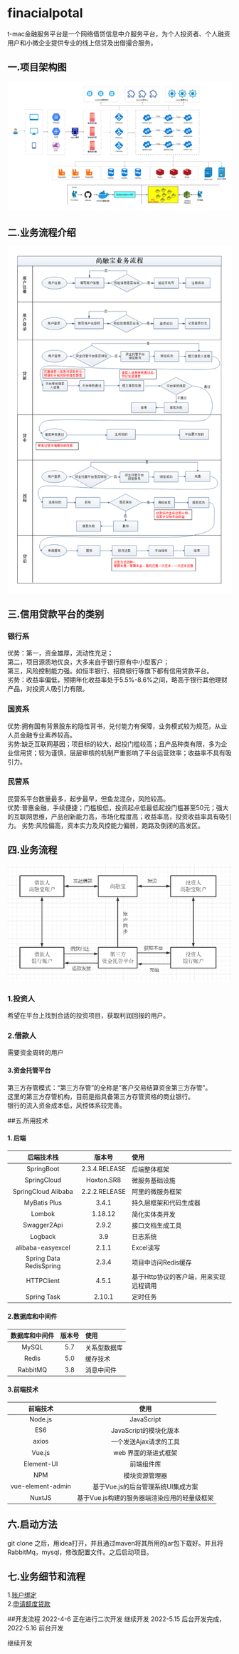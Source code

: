 # finacialpotal
t-mac金融服务平台是一个网络借贷信息中介服务平台，为个人投资者、个人融资用户和小微企业提供专业的线上信贷及出借撮合服务。  
## 一.项目架构图  
![image](img/jiagou.png)  
## 二.业务流程介绍  
![image](img/yewuliuchen.png) 
## 三.信用贷款平台的类别
### 银行系   
 
优势：第一，资金雄厚，流动性充足；  
第二，项目源质地优良，大多来自于银行原有中小型客户；  
第三，风险控制能力强。如恒丰银行、招商银行等旗下都有信用贷款平台。  
劣势：收益率偏低，预期年化收益率处于5.5%-8.6%之间，略高于银行其他理财产品，对投资人吸引力有限。  

### 国资系 
 优势:拥有国有背景股东的隐性背书，兑付能力有保障，业务模式较为规范，从业人员金融专业素养较高。  
 劣势:缺乏互联网基因；项目标的较大，起投门槛较高；且产品种类有限，多为企业信用贷；较为谨慎，层层审核的机制严重影响了平台运营效率；收益率不具有吸引力。  
 ### 民营系  
  民营系平台数量最多，起步最早，但鱼龙混杂，风险较高。  
  优势:普惠金融，手续便捷；门槛极低，投资起点低最低起投门槛甚至50元；强大的互联网思维，产品创新能力高，市场化程度高；收益率高，投资收益率具有吸引力。
  劣势:风险偏高，资本实力及风控能力偏弱，跑路及倒闭的高发区。
## 四.业务流程  
![image](img/工作流程图.png)   
### 1.投资人  
希望在平台上找到合适的投资项目，获取利润回报的用户。  
### 2.借款人  
需要资金周转的用户  
#### 3.资金托管平台   
第三方存管模式：“第三方存管”的全称是“客户交易结算资金第三方存管”。  
这里的第三方存管机构，目前是指具备第三方存管资格的商业银行。  
银行的流入资金成本低，风控体系较完善。  

##五.所用技术
#### 1. 后端
|后端技术栈|版本号|使用|  
 |:---:|:---:|:---|
 |SpringBoot| 2.3.4.RELEASE|后端整体框架|  
 |SpringCloud| Hoxton.SR8| 微服务基础设施|
 |SpringCloud Alibaba|2.2.2.RELEASE|阿里的微服务框架|  
 |MyBatis Plus|3.4.1|持久层框架和代码生成器|
 |Lombok|1.18.12|简化实体类开发|
 |Swagger2Api|2.9.2|接口文档生成工具|
 |Logback|3.9|日志系统|
 |alibaba-easyexcel|2.1.1|Excel读写|
 |Spring Data RedisSpring|2.3.4|项目中访问Redis缓存|
 |HTTPClient|4.5.1| 基于Http协议的客户端，用来实现远程调用|
 |Spring Task|2.10.1|定时任务|  
 
 #### 2.数据库和中间件    
 |数据库和中间件|版本号|使用|  
  |:---:|:---:|:---|
  |MySQL | 5.7|关系型数据库|
  |Redis| 5.0| 缓存技术 |
  |RabbitMQ |3.8|消息中间件|  
  
 #### 3.前端技术  
|前端技术|使用|  
 |:---:|:---:|
 |Node.js|JavaScript|
 |ES6|JavaScript的模块化版本|
 |axios |一个发送Ajax请求的工具| 
 |Vue.js|web 界面的渐进式框架|
 |Element-UI|前端组件库|
 |NPM|模块资源管理器|
 |vue-element-admin|基于Vue.js的后台管理系统UI集成方案|
 |NuxtJS|基于Vue.js构建的服务器端渲染应用的轻量级框架|     
 ## 六.启动方法  
 git clone 之后，用idea打开，并且通过maven将其所用的jar包下载好。并且将RabbitMq，mysql，修改配置文件。之后启动项目。  
 ## 七.业务细节和流程      
 1.[账户绑定](docs/账户绑定.md)   
 2.[申请额度贷款](docs/申请额度贷款.md)

##开发流程
2022-4-6 正在进行二次开发
继续开发
2022-5.15 后台开发完成，
2022-5.16 前台开发

继续开发
 
    
 
 
       
 
 
  


  
